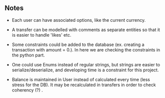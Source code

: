 
## Notes  
* Each user can have associated options, like the current currency.

* A transfer can be modelled with comments as separate entities so that 
it is easier to handle 'likes' etc.

* Some constraints could be added to the database (ex. creating a 
transaction with amount = 0.). In here we are checking the constraints
in the python part.

* One could use Enums instead of regular strings, but strings are easier to serialize/deserialize,
and developing time is a constraint for this project.

* Balance is maintained in User instead of calculated every time (less stress for the DB). It may be
recalculated in transfers in order to check coherency (?) .
